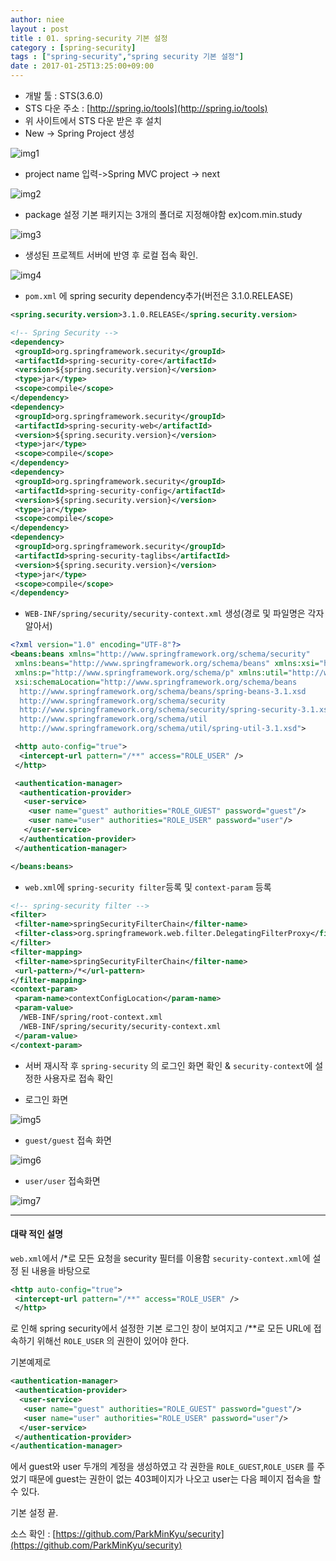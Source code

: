 ```yaml
---
author: niee
layout : post
title : 01. spring-security 기본 설정
category : [spring-security]
tags : ["spring-security","spring security 기본 설정"]
date : 2017-01-25T13:25:00+09:00
---
```


- 개발 툴 : STS(3.6.0)
- STS 다운 주소 : [http://spring.io/tools](http://spring.io/tools)
- 위 사이트에서 STS 다운 받은 후 설치
- New -> Spring Project 생성

![img1](/images/spring-security/1.png)

- project name 입력->Spring MVC project -> next

![img2](/images/spring-security/2.png)

- package 설정 기본 패키지는 3개의 폴더로 지정해야함 ex)com.min.study

![img3](/images/spring-security/3.png)

- 생성된 프로젝트 서버에 반영 후 로컬 접속 확인.

![img4](/images/spring-security/4.png)

- ```pom.xml``` 에 spring security dependency추가(버전은 3.1.0.RELEASE)

```xml  
<spring.security.version>3.1.0.RELEASE</spring.security.version>​

<!-- Spring Security -->
<dependency>
 <groupId>org.springframework.security</groupId>
 <artifactId>spring-security-core</artifactId>
 <version>${spring.security.version}</version>
 <type>jar</type>
 <scope>compile</scope>
</dependency>
<dependency>
 <groupId>org.springframework.security</groupId>
 <artifactId>spring-security-web</artifactId>
 <version>${spring.security.version}</version>
 <type>jar</type>
 <scope>compile</scope>
</dependency>
<dependency>
 <groupId>org.springframework.security</groupId>
 <artifactId>spring-security-config</artifactId>
 <version>${spring.security.version}</version>
 <type>jar</type>
 <scope>compile</scope>
</dependency>
<dependency>
 <groupId>org.springframework.security</groupId>
 <artifactId>spring-security-taglibs</artifactId>
 <version>${spring.security.version}</version>
 <type>jar</type>
 <scope>compile</scope>
</dependency>
```

- ```WEB-INF/spring/security/security-context.xml``` 생성(경로 및 파일명은 각자 알아서)

```xml  
<?xml version="1.0" encoding="UTF-8"?>
<beans:beans xmlns="http://www.springframework.org/schema/security"
 xmlns:beans="http://www.springframework.org/schema/beans" xmlns:xsi="http://www.w3.org/2001/XMLSchema-instance"
 xmlns:p="http://www.springframework.org/schema/p" xmlns:util="http://www.springframework.org/schema/util"
 xsi:schemaLocation="http://www.springframework.org/schema/beans
  http://www.springframework.org/schema/beans/spring-beans-3.1.xsd
  http://www.springframework.org/schema/security
  http://www.springframework.org/schema/security/spring-security-3.1.xsd
  http://www.springframework.org/schema/util
  http://www.springframework.org/schema/util/spring-util-3.1.xsd">

 <http auto-config="true">
  <intercept-url pattern="/**" access="ROLE_USER" />
 </http>

 <authentication-manager>
  <authentication-provider>
   <user-service>
    <user name="guest" authorities="ROLE_GUEST" password="guest"/>
    <user name="user" authorities="ROLE_USER" password="user"/>
   </user-service>
  </authentication-provider>
 </authentication-manager>

</beans:beans>
```

- ```web.xml```에 ```spring-security filter```등록 및 ```context-param``` 등록

```xml  
<!-- spring-security filter -->
<filter>
 <filter-name>springSecurityFilterChain</filter-name>
 <filter-class>org.springframework.web.filter.DelegatingFilterProxy</filter-class>
</filter>
<filter-mapping>
 <filter-name>springSecurityFilterChain</filter-name>
 <url-pattern>/*</url-pattern>
</filter-mapping>
<context-param>
 <param-name>contextConfigLocation</param-name>
 <param-value>
  /WEB-INF/spring/root-context.xml
  /WEB-INF/spring/security/security-context.xml
 </param-value>
</context-param>
```

- 서버 재시작 후 ```spring-security``` 의 로그인 화면 확인 & ```security-context```에 설정한 사용자로 접속 확인

- 로그인 화면

![img5](/images/spring-security/5.png)

- ```guest/guest``` 접속 화면

![img6](/images/spring-security/6.png)

- ```user/user``` 접속화면

![img7](/images/spring-security/7.png)

---

#### 대략 적인 설명  
```web.xml```에서 /*로 모든 요청을 security 필터를 이용함
```security-context.xml```에 설정 된 내용을 바탕으로

```xml
<http auto-config="true">
 <intercept-url pattern="/**" access="ROLE_USER" />
 </http>
 ```

로 인해 spring security에서 설정한 기본 로그인 창이 보여지고 /**로 모든 URL에 접속하기 위해선
```ROLE_USER``` 의 권한이 있어야 한다.

기본예제로

```xml  
<authentication-manager>
 <authentication-provider>
  <user-service>
   <user name="guest" authorities="ROLE_GUEST" password="guest"/>
   <user name="user" authorities="ROLE_USER" password="user"/>
  </user-service>
 </authentication-provider>
</authentication-manager>
```

에서 guest와 user 두개의 계정을 생성하였고 각 권한을 ```ROLE_GUEST```,​```ROLE_USER```
를 주었기 때문에 guest는 권한이 없는 403페이지가 나오고 user는 다음 페이지 접속을 할수 있다.​

기본 설정 끝.

소스 확인 : [https://github.com/ParkMinKyu/security​](https://github.com/ParkMinKyu/security​)
